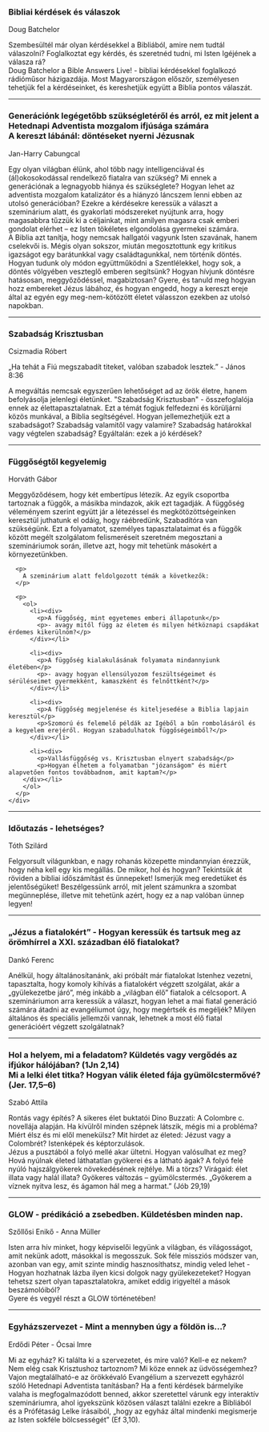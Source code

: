 <div class="seminar animated">
  <div class="seminar-wr">
    <div class="seminar-title">
      <h3>Bibliai kérdések és válaszok</h3>
      <span>Doug Batchelor</span>
    </div>
    <div class="description">
      <p>
      Szembesültél már olyan kérdésekkel a Bibliából, amire nem tudtál válaszolni? Foglalkoztat egy kérdés, és szeretnéd tudni, mi Isten Igéjének a válasza rá?
      <br>
      Doug Batchelor a Bible Answers Live! - bibliai kérdésekkel foglalkozó rádióműsor házigazdája. Most Magyarországon először, személyesen tehetjük fel a kérdéseinket, és kereshetjük együtt a Biblia pontos válaszát.
      </p>
    </div>
  </div>
</div>

<hr>

<div class="seminar animated">
  <div class="seminar-wr">
    <div class="seminar-title">
      <h3>Generációnk legégetőbb szükségletéről és arról, ez mit jelent a Hetednapi Adventista mozgalom ifjúsága számára
      <br>
      A kereszt lábánál: döntéseket nyerni Jézusnak</h3>
      <span>Jan-Harry Cabungcal</span>
    </div>
    <div class="description">
      <p>
        Egy olyan világban élünk, ahol több nagy intelligenciával és (ál)okosokodással rendelkező fiatalra van szükség? Mi ennek a generációnak a legnagyobb hiánya és szükséglete? Hogyan lehet az adventista mozgalom katalizátor és a hiányzó láncszem lenni ebben az utolsó generációban? Ezekre a kérdésekre keressük a választ a szeminárium alatt, és gyakorlati módszereket nyújtunk arra, hogy magasabbra tűzzük ki a céljainkat, mint amilyen magasra csak emberi gondolat elérhet – ez Isten tökéletes elgondolása gyermekei számára.
      <br>
        A Biblia azt tanítja, hogy nemcsak hallgatói vagyunk Isten szavának, hanem cselekvői is. Mégis olyan sokszor, miután megosztottunk egy kritikus igazságot egy barátunkkal vagy családtagunkkal, nem történik döntés. Hogyan tudunk oly módon együttműködni a Szentlélekkel, hogy sok, a döntés völgyében veszteglő emberen segítsünk? Hogyan hívjunk döntésre hatásosan, meggyőződéssel, magabiztosan? Gyere, és tanuld meg hogyan hozz embereket Jézus lábához, és hogyan engedd, hogy a kereszt ereje által az egyén egy meg-nem-kötözött életet válasszon ezekben az utolsó napokban.
      </p>
    </div>
  </div>
</div>

<hr>

<div class="seminar animated">
  <div class="seminar-wr">
    <div class="seminar-title">
      <h3>Szabadság Krisztusban</h3>
      <span>Csizmadia Róbert</span>
    </div>
    <div class="description">
      <p class="text-center">
        „Ha tehát a Fiú megszabadít titeket, valóban szabadok lesztek.” - János 8:36
      </p>
      <p>
        A megváltás nemcsak egyszerűen lehetőséget ad az örök életre, hanem befolyásolja jelenlegi életünket. "Szabadság Krisztusban" - összefoglalója ennek az élettapasztalatnak. Ezt a témát fogjuk felfedezni és körüljárni közös munkával, a Biblia segítségével. Hogyan jellemezhetjük ezt a szabadságot? Szabadság valamitől vagy valamire? Szabadság határokkal vagy végtelen szabadság? Egyáltalán: ezek a jó kérdések?
      </p>
    </div>
  </div>
</div>

<hr>

<div class="seminar animated">
  <div class="seminar-wr">
    <div class="seminar-title">
      <h3>Függőségtől kegyelemig</h3>
      <span>Horváth Gábor</span>
    </div>
    <div class="description">
      <p>
        Meggyőződésem, hogy két embertípus létezik. Az egyik csoportba tartoznak a függők, a másikba mindazok, akik ezt tagadják. A függőség véleményem szerint együtt jár a létezéssel és megkötözöttségeinken keresztül juthatunk el odáig, hogy ráébredünk, Szabadítóra van szükségünk. Ezt a folyamatot, személyes tapasztalataimat és a függők között megélt szolgálatom felismeréseit szeretném megosztani a szemináriumok során, illetve azt, hogy mit tehetünk másokért a környezetünkben.
      </p>

      <p>
        A szeminárium alatt feldolgozott témák a következők:
      </p>

      <p>
        <ol>
          <li><div>
            <p>A függőség, mint egyetemes emberi állapotunk</p>
            <p>- avagy mitől függ az életem és milyen hétköznapi csapdákat érdemes kikerülnöm?</p>
          </div></li>

          <li><div>
            <p>A függőség kialakulásának folyamata mindannyiunk életében</p>
            <p>- avagy hogyan ellensúlyozom feszültségeimet és sérüléseimet gyermekként, kamaszként és felnőttként?</p>
          </div></li>

          <li><div>
            <p>A függőség megjelenése és kiteljesedése a Biblia lapjain keresztül</p>
            <p>Szomorú és felemelő példák az Igéből a bűn rombolásáról és a kegyelem erejéről. Hogyan szabadulhatok függőségeimből?</p>
          </div></li>

          <li><div>
            <p>Vallásfüggőség vs. Krisztusban elnyert szabadság</p>
            <p>Hogyan élhetem a folyamatban "józanságom" és miért alapvetően fontos továbbadnom, amit kaptam?</p>
        </div></li>
        </ol>
      </p>
    </div>
  </div>
</div>

<hr>

<div class="seminar animated">
  <div class="seminar-wr">
    <div class="seminar-title">
      <h3>Időutazás - lehetséges?</h3>
      <span>Tóth Szilárd</span>
    </div>
    <div class="description">
      <p>
        Felgyorsult világunkban, e nagy rohanás közepette mindannyian érezzük, hogy néha kell egy kis megállás. De mikor, hol és hogyan? Tekintsük át röviden a bibliai időszámítást és ünnepeket! Ismerjük meg eredetüket és jelentőségüket! Beszélgessünk arról, mit jelent számunkra a szombat megünneplése, illetve mit tehetünk azért, hogy ez a nap valóban ünnep legyen!
      </p>
    </div>
  </div>
</div>

<hr>

<div class="seminar animated">
  <div class="seminar-wr">
    <div class="seminar-title">
      <h3>„Jézus a fiatalokért” - Hogyan keressük és tartsuk meg az örömhírrel a XXI. században élő fiatalokat?</h3>
      <span>Dankó Ferenc</span>
    </div>
    <div class="description">
      <p>
        Anélkül, hogy általánosítanánk, aki próbált már fiatalokat Istenhez vezetni, tapasztalta, hogy komoly kihívás a fiatalokért végzett szolgálat, akár a „gyülekezetbe járó”, még inkább a „világban élő” fiatalok a célcsoport. A szemináriumon arra keressük a választ, hogyan lehet a mai fiatal generáció számára átadni az evangéliumot úgy, hogy megértsék és megéljék? Milyen általános és speciális jellemzői vannak, lehetnek a most élő fiatal generációért végzett szolgálatnak?
      </p>
    </div>
  </div>
</div>

<hr>

<div class="seminar animated">
  <div class="seminar-wr">
    <div class="seminar-title">
      <h3>Hol a helyem, mi a feladatom? Küldetés vagy vergődés az ifjúkor hálójában? (1Jn 2,14)
      <br>
      Mi a lelki élet titka? Hogyan válik életed fája gyümölcstermővé? (Jer. 17,5–6)</h3>
      <span>Szabó Attila</span>
    </div>
    <div class="description">
      <p>
        Rontás vagy építés? A sikeres élet buktatói Dino Buzzati: A Colombre c. novellája alapján. Ha kívülről minden szépnek látszik, mégis mi a probléma? Miért élsz és mi elől menekülsz? Mit hirdet az életed: Jézust vagy a Colombrét? Istenképek és képtorzulások.
        <br>
        Jézus a pusztából a folyó mellé akar ültetni. Hogyan valósulhat ez meg? Hová nyúlnak életed láthatatlan gyökerei és a látható ágak? A folyó felé nyúló hajszálgyökerek növekedésének rejtélye. Mi a törzs? Virágaid: élet illata vagy halál illata? Gyökeres változás – gyümölcstermés. „Gyökerem a víznek nyitva lesz, és ágamon hál meg a harmat.” (Jób 29,19)
      </p>
    </div>
  </div>
</div>

<hr>

<div class="seminar animated">
  <div class="seminar-wr">
    <div class="seminar-title">
      <h3>GLOW - prédikáció a zsebedben. Küldetésben minden nap.</h3>
      <span>Szőllősi Enikő - Anna Müller</span>
    </div>
    <div class="description">
      <p>
        Isten arra hív minket, hogy képviselői legyünk a világban, és világosságot, amit nekünk adott, másokkal is megosszuk. Sok féle missziós módszer van, azonban van egy, amit szinte mindig hasznosíthatsz, mindig veled lehet - Hogyan hozhatnak lázba ilyen kicsi dolgok nagy gyülekezeteket? Hogyan tehetsz szert olyan tapasztalatokra, amiket eddig irigyeltél a mások beszámolóiból?
        <br>
        Gyere és vegyél részt a GLOW történetében!
      </p>
    </div>
  </div>
</div>

<hr>

<div class="seminar animated">
  <div class="seminar-wr">
    <div class="seminar-title">
      <h3>Egyházszervezet - Mint a mennyben úgy a földön is...?</h3>
      <span>Erdődi Péter - Ócsai Imre</span>
    </div>
    <div class="description">
      <p>
        Mi az egyház? Ki találta ki a szervezetet, és mire való? Kell-e ez nekem? Nem elég csak Krisztushoz tartoznom? Mi köze ennek az üdvösségemhez? Vajon megtalálható-e az örökkévaló Evangélium a szervezett egyházról szóló Hetednapi Adventista tanításban? Ha a fenti kérdések bármelyike valaha is megfogalmazódott benned, akkor szeretettel várunk egy interaktív szemináriumra, ahol igyekszünk közösen választ találni ezekre a Bibliából és a Prófétaság Lelke írásaiból, „hogy az egyház által mindenki megismerje az Isten sokféle bölcsességét” (Ef 3,10).
      </p>
    </div>
  </div>
</div>
